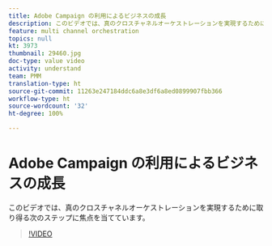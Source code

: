 ```yaml
---
title: Adobe Campaign の利用によるビジネスの成長
description: このビデオでは、真のクロスチャネルオーケストレーションを実現するために取り得る次のステップに焦点を当てています。
feature: multi channel orchestration
topics: null
kt: 3973
thumbnail: 29460.jpg
doc-type: value video
activity: understand
team: PMM
translation-type: ht
source-git-commit: 11263e247184ddc6a8e3df6a8ed0899907fbb366
workflow-type: ht
source-wordcount: '32'
ht-degree: 100%

---
```



# Adobe Campaign の利用によるビジネスの成長

このビデオでは、真のクロスチャネルオーケストレーションを実現するために取り得る次のステップに焦点を当てています。

>[!VIDEO](https://video.tv.adobe.com/v/29460?quality=12&captions=jpn)

